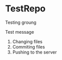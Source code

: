 # TestRepo
Testing groung

Test message

1. Changing files
2. Commiting files
3. Pushing to the server